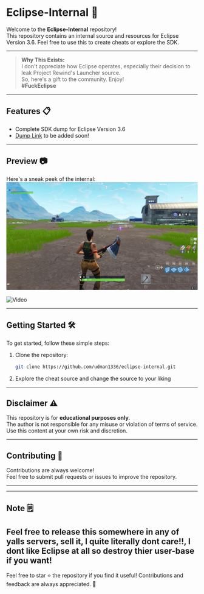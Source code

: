 
# Eclipse-Internal 🚀

Welcome to the **Eclipse-Internal** repository!  
This repository contains an internal source and resources for Eclipse Version 3.6. Feel free to use this to create cheats or explore the SDK.

---

> **Why This Exists:**  
> I don't appreciate how Eclipse operates, especially their decision to leak Project Rewind's Launcher source.  
> So, here's a gift to the community. Enjoy!  
> **#FuckEclipse**

---

## Features 📋
- Complete SDK dump for Eclipse Version 3.6
- [Dump Link](#https://github.com/udman1336/Eclipse-Dump) to be added soon!

---

## Preview 📷

Here's a sneak peek of the internal:  
![Screenshot](./Screenshot%202025-01-01%20213810.png)

![Video]([./Screenshot%202025-01-01%20213810.png](https://vimeo.com/1043586061?share=copy))

---

## Getting Started 🛠️

To get started, follow these simple steps:

1. Clone the repository:
   ```bash
   git clone https://github.com/udman1336/eclipse-internal.git
   ```
2. Explore the cheat source and change the source to your liking

---

## Disclaimer ⚠️

This repository is for **educational purposes only**.  
The author is not responsible for any misuse or violation of terms of service.  
Use this content at your own risk and discretion.

---

## Contributing 🤝

Contributions are always welcome!  
Feel free to submit pull requests or issues to improve the repository.

---

---

## Note 🗒️

Feel free to release this somewhere in any of yalls servers, sell it, I quite literally dont care!!, I dont like Eclipse at all so destroy thier user-base if you want!
---

Feel free to star ⭐ the repository if you find it useful! Contributions and feedback are always appreciated. 🙌
